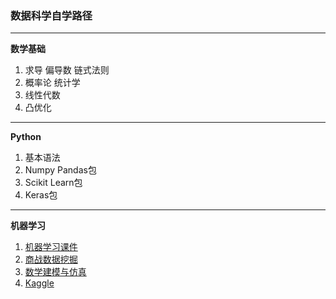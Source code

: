 ### 数据科学自学路径
***
**数学基础**
1. 求导 偏导数 链式法则
2. 概率论 统计学
3. 线性代数
4. 凸优化

***
**Python**
1. 基本语法
2. Numpy Pandas包
3. Scikit Learn包
4. Keras包

***
**机器学习**
1. [机器学习课件](https://github.com/wangshusen/DeepLearning)
2. [商战数据挖掘](https://book.douban.com/subject/34910982/)
3. [数学建模与仿真](https://github.com/code-lab-org/sys611)
4. [Kaggle](https://www.kaggle.com/)
